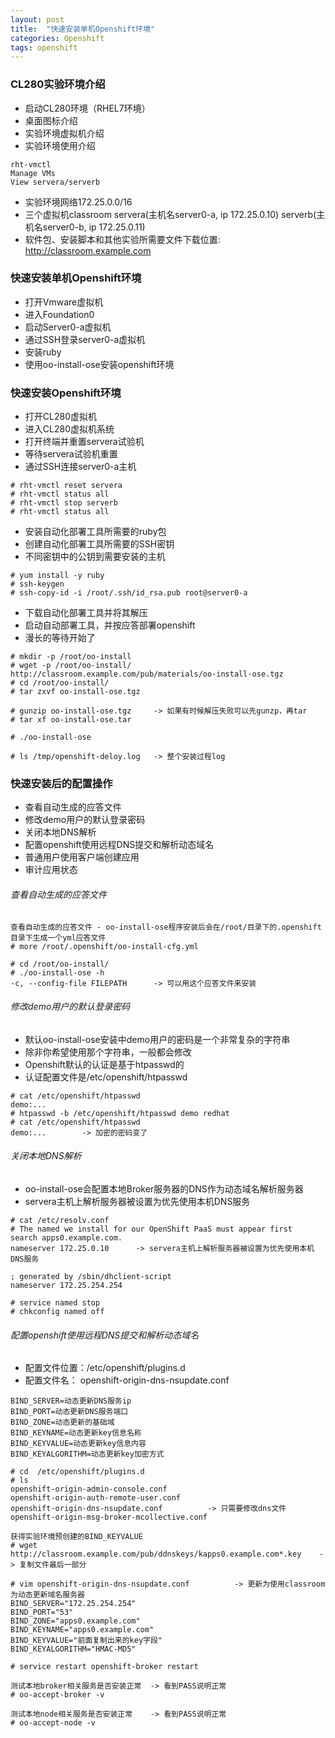 ```yaml
---
layout: post
title:  "快速安装单机Openshift环境"
categories: Openshift
tags: openshift
---
```


### CL280实验环境介绍

*    启动CL280环境（RHEL7环境）
*    桌面图标介绍
*    实验环境虚拟机介绍
*    实验环境使用介绍

```
rht-vmctl
Manage VMs
View servera/serverb
```

*    实验环境网络172.25.0.0/16
*    三个虚拟机classroom servera(主机名server0-a, ip 172.25.0.10) serverb(主机名server0-b, ip 172.25.0.11)
*    软件包、安装脚本和其他实验所需要文件下载位置: http://classroom.example.com

### 快速安装单机Openshift环境

*    打开Vmware虚拟机
*    进入Foundation0
*    启动Server0-a虚拟机
*    通过SSH登录server0-a虚拟机
*    安装ruby
*    使用oo-install-ose安装openshift环境


### 快速安装Openshift环境

*    打开CL280虚拟机
*    进入CL280虚拟机系统
*    打开终端并重置servera试验机
*    等待servera试验机重置
*    通过SSH连接server0-a主机

```
# rht-vmctl reset servera
# rht-vmctl status all 
# rht-vmctl stop serverb
# rht-vmctl status all
```

*    安装自动化部署工具所需要的ruby包
*    创建自动化部署工具所需要的SSH密钥
*    不同密钥中的公钥到需要安装的主机

```
# yum install -y ruby
# ssh-keygen
# ssh-copy-id -i /root/.ssh/id_rsa.pub root@server0-a
```

*    下载自动化部署工具并将其解压
*    启动自动部署工具，并按应答部署openshift
*    漫长的等待开始了

```
# mkdir -p /root/oo-install
# wget -p /root/oo-install/ http://classroom.example.com/pub/materials/oo-install-ose.tgz
# cd /root/oo-install/
# tar zxvf oo-install-ose.tgz

# gunzip oo-install-ose.tgz     -> 如果有时候解压失败可以先gunzp，再tar
# tar xf oo-install-ose.tar

# ./oo-install-ose

# ls /tmp/openshift-deloy.log   -> 整个安装过程log

```


### 快速安装后的配置操作

*    查看自动生成的应答文件
*    修改demo用户的默认登录密码
*    关闭本地DNS解析
*    配置openshift使用远程DNS提交和解析动态域名
*    普通用户使用客户端创建应用
*    审计应用状态


###### 查看自动生成的应答文件

```
查看自动生成的应答文件 - oo-install-ose程序安装后会在/root/目录下的.openshift目录下生成一个yml应答文件
# more /root/.openshift/oo-install-cfg.yml

# cd /root/oo-install/
# ./oo-install-ose -h
-c, --config-file FILEPATH      -> 可以用这个应答文件来安装

```

###### 修改demo用户的默认登录密码

*    默认oo-install-ose安装中demo用户的密码是一个非常复杂的字符串
*    除非你希望使用那个字符串，一般都会修改
*    Openshift默认的认证是基于htpasswd的
*    认证配置文件是/etc/openshift/htpasswd

```
# cat /etc/openshift/htpasswd
demo:...
# htpasswd -b /etc/openshift/htpasswd demo redhat
# cat /etc/openshift/htpasswd   
demo:...        -> 加密的密码变了
```


###### 关闭本地DNS解析

*    oo-install-ose会配置本地Broker服务器的DNS作为动态域名解析服务器
*    servera主机上解析服务器被设置为优先使用本机DNS服务

```
# cat /etc/resolv.conf
# The named we install for our OpenShift PaaS must appear first
search apps0.example.com.
nameserver 172.25.0.10      -> servera主机上解析服务器被设置为优先使用本机DNS服务

; generated by /sbin/dhclient-script
nameserver 172.25.254.254

# service named stop
# chkconfig named off
```

###### 配置openshift使用远程DNS提交和解析动态域名


*    配置文件位置：/etc/openshift/plugins.d
*    配置文件名： openshift-origin-dns-nsupdate.conf

```
BIND_SERVER=动态更新DNS服务ip
BIND_PORT=动态更新DNS服务端口
BIND_ZONE=动态更新的基础域
BIND_KEYNAME=动态更新key信息名称
BIND_KEYVALUE=动态更新key信息内容
BIND_KEYALGORITHM=动态更新key加密方式
```

```
# cd  /etc/openshift/plugins.d
# ls
openshift-origin-admin-console.conf
openshift-origin-auth-remote-user.conf
openshift-origin-dns-nsupdate.conf          -> 只需要修改dns文件
openshift-origin-msg-broker-mcollective.conf

获得实验环境预创建的BIND_KEYVALUE
# wget http://classroom.example.com/pub/ddnskeys/kapps0.example.com*.key    -> 复制文件最后一部分

# vim openshift-origin-dns-nsupdate.conf          -> 更新为使用classroom为动态更新域名服务器
BIND_SERVER="172.25.254.254"
BIND_PORT="53"
BIND_ZONE="apps0.example.com"
BIND_KEYNAME="apps0.example.com"
BIND_KEYVALUE="前面复制出来的key字段"
BIND_KEYALGORITHM="HMAC-MD5"

# service restart openshift-broker restart

测试本地broker相关服务是否安装正常  -> 看到PASS说明正常
# oo-accept-broker -v   

测试本地node相关服务是否安装正常    -> 看到PASS说明正常
# oo-accept-node -v
```
